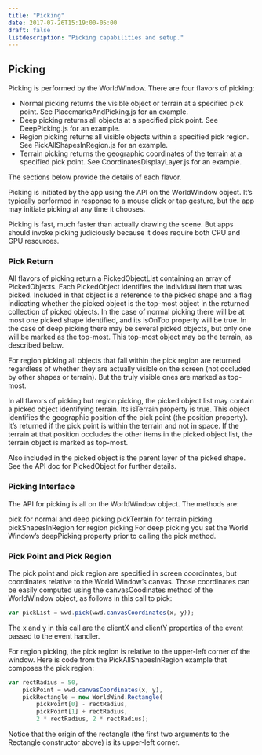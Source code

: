```yaml
---
title: "Picking"
date: 2017-07-26T15:19:00-05:00
draft: false
listdescription: "Picking capabilities and setup."
---
```


## Picking

Picking is performed by the WorldWindow. There are four flavors of picking:

- Normal picking returns the visible object or terrain at a specified pick point. See PlacemarksAndPicking.js for an example.
- Deep picking returns all objects at a specified pick point. See DeepPicking.js for an example.
- Region picking returns all visible objects within a specified pick region. See PickAllShapesInRegion.js for an example.
- Terrain picking returns the geographic coordinates of the terrain at a specified pick point. See CoordinatesDisplayLayer.js for an example.

The sections below provide the details of each flavor.

Picking is initiated by the app using the API on the WorldWindow object. It’s typically performed in response to a mouse click or tap gesture, but the app may initiate picking at any time it chooses.

Picking is fast, much faster than actually drawing the scene. But apps should invoke picking judiciously because it does require both CPU and GPU resources.

### Pick Return

All flavors of picking return a PickedObjectList containing an array of PickedObjects. Each PickedObject identifies the individual item that was picked. Included in that object is a reference to the picked shape and a flag indicating whether the picked object is the top-most object in the returned collection of picked objects. In the case of normal picking there will be at most one picked shape identified, and its isOnTop property will be true. In the case of deep picking there may be several picked objects, but only one will be marked as the top-most. This top-most object may be the terrain, as described below.

For region picking all objects that fall within the pick region are returned regardless of whether they are actually visible on the screen (not occluded by other shapes or terrain). But the truly visible ones are marked as top-most.

In all flavors of picking but region picking, the picked object list may contain a picked object identifying terrain. Its isTerrain property is true. This object identifies the geographic position of the pick point (the position property). It’s returned if the pick point is within the terrain and not in space. If the terrain at that position occludes the other items in the picked object list, the terrain object is marked as top-most.

Also included in the picked object is the parent layer of the picked shape. See the API doc for PickedObject for further details.

### Picking Interface

The API for picking is all on the WorldWindow object. The methods are:

pick for normal and deep picking
pickTerrain for terrain picking
pickShapesInRegion for region picking
For deep picking you set the World Window’s deepPicking property prior to calling the pick method.

### Pick Point and Pick Region

The pick point and pick region are specified in screen coordinates, but coordinates relative to the World Window’s canvas. Those coordinates can be easily computed using the canvasCoodinates method of the WorldWindow object, as follows in this call to pick:

```javascript
var pickList = wwd.pick(wwd.canvasCoordinates(x, y));
```

The x and y in this call are the clientX and clientY properties of the event passed to the event handler.

For region picking, the pick region is relative to the upper-left corner of the window. Here is code from the PickAllShapesInRegion example that composes the pick region:

```javascript
var rectRadius = 50,
    pickPoint = wwd.canvasCoordinates(x, y),
    pickRectangle = new WorldWind.Rectangle(
        pickPoint[0] - rectRadius,
        pickPoint[1] + rectRadius,
        2 * rectRadius, 2 * rectRadius);
```

Notice that the origin of the rectangle (the first two arguments to the Rectangle constructor above) is its upper-left corner.